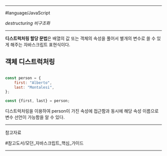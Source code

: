
---

#language/JavaScript 

*destructuring 비구조화*

---

**디스트럭처링 할당 문법**은 배열의 값 또는 객체의 속성을 풀어서 별개의 변수로 쓸 수 있게 해주는 자바스크립트 표현식이다.

## 객체 디스트럭처링

```javascript

const person = {
	first: "Alberto",
	last: "Montalesi",
};

const {first, last} = person;

```

디스트럭처링을 이용하여 person이 가진 속성에 접근함과 동시에 해당 속성 이름으로 변수 선언이 가능함을 알 수 있다.

---

참고자료

#참고도서/모던_자바스크립트_핵심_가이드 

---